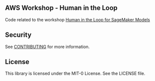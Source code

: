 ## AWS Workshop - Human in the Loop

Code related to the workshop [Human in the Loop for SageMaker Models](https://catalog.us-east-1.prod.workshops.aws/workshops/3afdca4d-af04-4802-bd7a-47cec4ba9f4e/en-US)

## Security

See [CONTRIBUTING](CONTRIBUTING.md#security-issue-notifications) for more information.

## License

This library is licensed under the MIT-0 License. See the LICENSE file.

